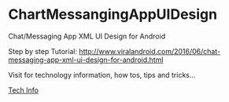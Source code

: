 # ChartMessangingAppUIDesign
Chat/Messaging App XML UI Design for Android

Step by step Tutorial: http://www.viralandroid.com/2016/06/chat-messaging-app-xml-ui-design-for-android.html


Visit for technology information, how tos, tips and tricks...

[Tech Info](https://techunow.com/tech-info/)
